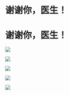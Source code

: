 # 谢谢你，医生！

# 谢谢你，医生！

![](https://inews.gtimg.com/om_bt/OehvwYkxBT8CrE8Ozimx66ulVd6z4wWD6Tw_BzBEQ8tC8AA/1000)

![](https://inews.gtimg.com/om_bt/OJG9LAJkMv4qSBpvrVok3cjccH82Jq4vfLFdLTWPJ3rUIAA/0)

![](https://inews.gtimg.com/om_bt/O_jH7hfwOtjN8RRHOKqI4R5LGSvy5tegSDCcyjGUqRURoAA/0)

![](https://inews.gtimg.com/om_bt/OprSzG25QGb6g31nYBPSBcPoNwVpWtKHA611ezMHo0AbAAA/0)

![](https://inews.gtimg.com/om_bt/ONV6AHbycn9qe8v_lpJZ3AMV86m7INDSrauGrymKVIbcQAA/1000)


